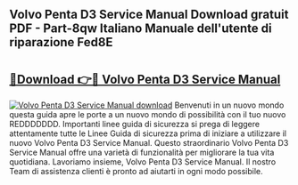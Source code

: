 ## Volvo Penta D3 Service Manual Download gratuit PDF - Part-8qw Italiano Manuale dell'utente di riparazione Fed8E

# <h2><a href="http://dfd9yz.blite.top/?on=Volvo+Penta+D3+Service+Manual">🔗Download 👉🔴 Volvo Penta D3 Service Manual</a></h2>

[![Volvo Penta D3 Service Manual download](https://i.imgur.com/lujVjoI.png)](http://dfd9yz.blite.top/?on=Volvo+Penta+D3+Service+Manual)
Benvenuti in un nuovo mondo questa guida apre le porte a un nuovo mondo di possibilità con il tuo nuovo REDDDDDDD. Importanti linee guida di sicurezza si prega di leggere attentamente tutte le Linee Guida di sicurezza prima di iniziare a utilizzare il nuovo Volvo Penta D3 Service Manual. Questo straordinario Volvo Penta D3 Service Manual offre una varietà di funzionalità per migliorare la tua vita quotidiana. Lavoriamo insieme, Volvo Penta D3 Service Manual. Il nostro Team di assistenza clienti è pronto ad aiutarti in ogni modo possibile.
